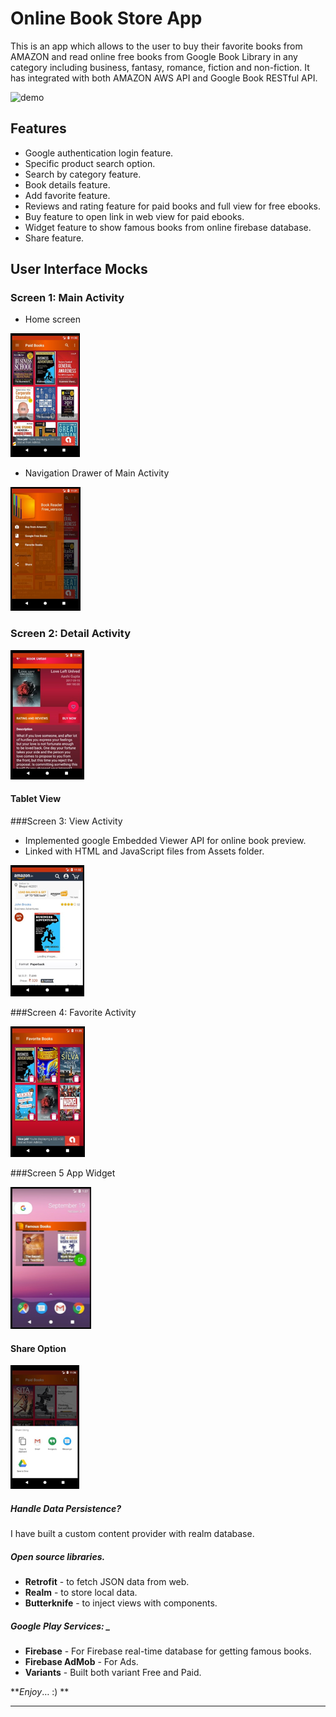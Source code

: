 # Online Book Store App
This is an app which allows to the user to buy their favorite books from AMAZON and read online free books from Google Book Library in any category including business, fantasy, romance, fiction and non-fiction. It has integrated with both AMAZON AWS API and Google Book RESTful API.  

![demo](screenshots/demo.gif)

## Features 
* Google authentication login feature. 
* Specific product search option. 
* Search by category feature. 
* Book details feature. 
* Add favorite feature. 
* Reviews and rating feature for paid books and full view for free ebooks.
* Buy feature to open link in web view for paid ebooks. 
* Widget feature to show famous books from online firebase database. 
* Share feature.

## User Interface Mocks 
### Screen 1: Main Activity 
* Home screen 

![](screenshots/cp1.png)

* Navigation Drawer of Main Activity

![](screenshots/cp8.png)

### Screen 2: Detail Activity

![](screenshots/cp21.png)  

#### Tablet View



###Screen 3: View Activity 
* Implemented google Embedded Viewer API for online book preview. 
* Linked with HTML and JavaScript files from Assets folder.

![](screenshots/cp4.png)

###Screen 4: Favorite Activity 

![](screenshots/cp5.png)

###Screen 5 App Widget 

![](screenshots/cp6.png)

#### Share Option

![](screenshots/cp7.png)


##### Handle Data Persistence? 
I have built a custom content provider with realm database. 

##### Open source libraries. 
* **Retrofit** - to fetch JSON data from web. 
* **Realm** - to store local data. 
* **Butterknife** - to inject views with components.

##### Google Play Services: _
* **Firebase** - For Firebase real-time database for getting famous books.
* **Firebase AdMob** - For Ads.
* **Variants** - Built both variant Free and Paid.


**_Enjoy_… :) **
*****
